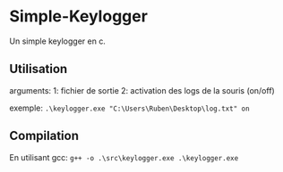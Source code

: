 # Simple-Keylogger

Un simple keylogger en c.

## Utilisation
arguments:
    1: fichier de sortie
    2: activation des logs de la souris (on/off)

exemple:
`.\keylogger.exe "C:\Users\Ruben\Desktop\log.txt" on`

## Compilation
En utilisant gcc:
`g++ -o .\src\keylogger.exe .\keylogger.exe`